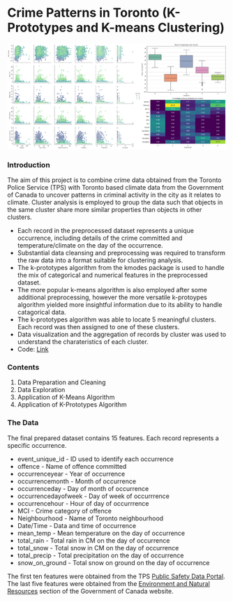 # Crime Patterns in Toronto (K-Prototypes and K-means Clustering)

![](/images/clusters.jpg)

### Introduction
The aim of this project is to combine crime data obtained from the Toronto Police Service (TPS) with Toronto based climate data from the Government of Canada to uncover patterns in criminal activity in the city as it relates to climate. Cluster analysis is employed to group the data such that objects in the same cluster share more similar properties than objects in other clusters.

- Each record in the preprocessed dataset represents a unique occurrence, including details of the crime committed and temperature/climate on the day of the occurrence.
- Substantial data cleansing and preprocessing was required to transform the raw data into a format suitable for clustering analysis.
- The k-prototypes algorithm from the kmodes package is used to handle the mix of categorical and numerical features in the preprocessed dataset. 
- The more popular k-means algorithm is also employed after some additional preprocessing, however the more versatile k-protoypes algorithm yielded more insightful information due to its ability to handle catagorical data.
- The k-prototypes algorithm was able to locate 5 meaningful clusters. Each record was then assigned to one of these clusters.
- Data visualization and the aggregation of records by cluster was used to understand the charateristics of each cluster. 
- Code: [Link](https://github.com/calvinchoi21/toronto-crime-clustering/blob/master/Toronto_Crime.ipynb)

### Contents

<ol>
  <li>Data Preparation and Cleaning</li>
  <li>Data Exploration</li>
  <li>Application of K-Means Algorithm</li>
  <li>Application of K-Prototypes Algorithm</li>
</ol> 

### The Data
The final prepared dataset contains 15 features. Each record represents a specific occurrence. 

<ul>
  <li>event_unique_id - ID used to identify each occurrence</li>
  <li>offence - Name of offence committed</li>
  <li>occurrenceyear - Year of occurrence</li>
  <li>occurrencemonth - Month of occurrence</li>
  <li>occurrenceday - Day of month of occurrence</li>
  <li>occurrencedayofweek - Day of week of occurrrence</li>
  <li>occurrencehour - Hour of day of occurrrence</li>  
  <li>MCI - Crime category of offence</li>
  <li>Neighbourhood - Name of Toronto neighbourhood</li>
  <li>Date/Time - Data and time of occurrence</li>
  <li>mean_temp - Mean temperature on the day of occurrence</li>
  <li>total_rain - Total rain in CM on the day of occurrence</li>
  <li>total_snow - Total snow in CM on the day of occurrence</li>
  <li>total_precip - Total precipitation on the day of occurrence</li>
  <li>snow_on_ground - Total snow on ground on the day of occurrence</li>
</ul>  

The first ten features were obtained from the TPS <a href="http://data.torontopolice.on.ca/pages/catalogue">Public Safety Data Portal</a>. The last five features were obtained from the <a href="https://climate.weather.gc.ca/historical_data/search_historic_data_e.html#">Environment and Natural Resources</a> section of the Government of Canada website. 
